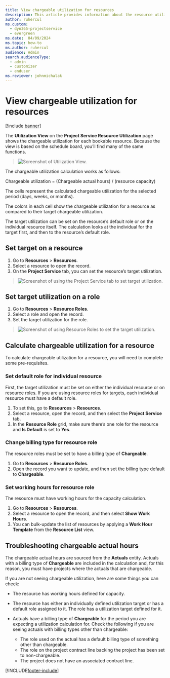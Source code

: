```yaml
---
title: View chargeable utilization for resources
description: This article provides information about the resource utilization view.
author: ruhercul
ms.custom: 
  - dyn365-projectservice
  - evergreen
ms.date:  04/09/2024
ms.topic: how-to
ms.author: ruhercul
audience: Admin
search.audienceType: 
  - admin
  - customizer
  - enduser
ms.reviewer: johnmichalak
---
```


# View chargeable utilization for resources

[!include [banner](../includes/psa-now-project-operations.md)]
 
The **Utilization View** on the **Project Service Resource Utilization** page shows the chargeable utilization for each bookable resource. Because the view is based on the schedule board, you’ll find many of the same functions.

> ![Screenshot of Utilization View.](media/FAQ-utilization-1.png)
 

The chargeable utilization calculation works as follows:

   Chargeable utilization = (Chargeable actual hours) / (resource capacity)

The cells represent the calculated chargeable utilization for the selected period (days, weeks, or months).

The colors in each cell show the chargeable utilization for a resource as compared to their target chargeable utilization. 

The target utilization can be set on the resource’s default role or on the individual resource itself. The calculation looks at the individual for the target first, and then to the resource’s default role.

## Set target on a resource

1. Go to **Resources** \> **Resources**. 
2. Select a resource to open the record. 
3. On the **Project Service** tab, you can set the resource’s target utilization.

> ![Screenshot of using the Project Service tab to set target utilization.](media/FAQ-utilization-2.png)
 
## Set target utilization on a role

1. Go to **Resources** \> **Resource Roles**. 
2. Select a role and open the record. 
3. Set the target utilization for the role.

> ![Screenshot of using Resource Roles to set the target utilization.](media/FAQ-utilization-3.png)
 
## Calculate chargeable utilization for a resource

To calculate chargeable utilization for a resource, you will need to complete some pre-requisites. 

### Set default role for individual resource

First, the target utilization must be set on either the individual resource or on resource roles. If you are using resource roles for targets, each individual resource must have a default role. 

1. To set this, go to **Resources** \> **Resources**. 
2. Select a resource, open the record, and then select the **Project Service** tab. 
3. In the **Resource Role** grid, make sure there’s one role for the resource and **Is Default** is set to **Yes**.
 
### Change billing type for resource role

The resource roles must be set to have a billing type of **Chargeable**. 

1. Go to **Resources** \> **Resource Roles**. 
2. Open the record you want to update, and then set the billing type default to **Chargeable**.

### Set working hours for resource role
 
The resource must have working hours for the capacity calculation. 

1. Go to **Resources** \> **Resources**. 
2. Select a resource to open the record, and then select **Show Work Hours**. 
3. You can bulk-update the list of resources by applying a **Work Hour Template** from the **Resource List** view.

## Troubleshooting chargeable actual hours

The chargeable actual hours are sourced from the **Actuals** entity. Actuals with a billing type of **Chargeable** are included in the calculation and, for this reason, you must have projects where the actuals that are chargeable.

If you are not seeing chargeable utilization, here are some things you can check:

- The resource has working hours defined for capacity.
- The resource has either an individually defined utilization target or has a default role assigned to it. The role has a utilization target defined for it.
- Actuals have a billing type of **Chargeable** for the period you are expecting a utilization calculation for. Check the following if you are seeing actuals with billing types other than chargeable:

  - The role used on the actual has a default billing type of something other than chargeable.
  - The role on the project contract line backing the project has been set to non-chargeable.
  - The project does not have an associated contract line.



[!INCLUDE[footer-include](../includes/footer-banner.md)]
